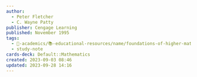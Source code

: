 ```yaml
---
author:
  - Peter Fletcher
  - C. Wayne Patty
publisher: Cengage Learning
published: November 1995
tags:
  - 🔴-academics/📚-educational-resources/name/foundations-of-higher-mathematics-3rd-edition
  - study-note
cards-deck: Default::Mathematics
created: 2023-09-03 08:46
updated: 2023-09-28 14:16
---
```

